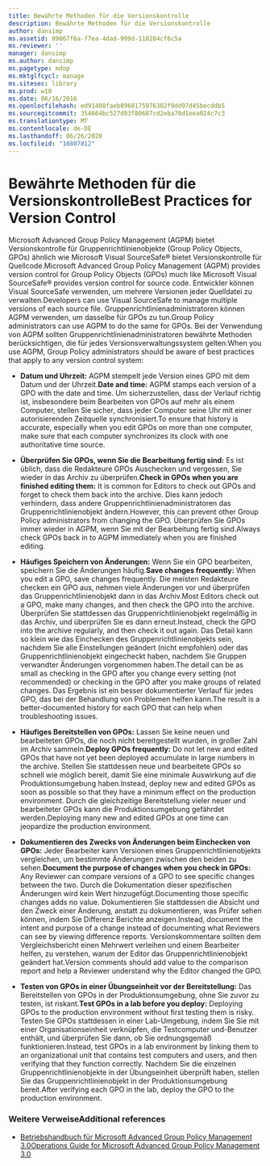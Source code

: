```yaml
---
title: Bewährte Methoden für die Versionskontrolle
description: Bewährte Methoden für die Versionskontrolle
author: dansimp
ms.assetid: 89067f6a-f7ea-4dad-999d-118284cf6c5a
ms.reviewer: ''
manager: dansimp
ms.author: dansimp
ms.pagetype: mdop
ms.mktglfcycl: manage
ms.sitesec: library
ms.prod: w10
ms.date: 06/16/2016
ms.openlocfilehash: ed91408faeb8968175976382f9dd97d45becddb5
ms.sourcegitcommit: 354664bc527d93f80687cd2eba70d1eea024c7c3
ms.translationtype: MT
ms.contentlocale: de-DE
ms.lasthandoff: 06/26/2020
ms.locfileid: "10807812"
---
```

# <span data-ttu-id="69bd8-103">Bewährte Methoden für die Versionskontrolle</span><span class="sxs-lookup"><span data-stu-id="69bd8-103">Best Practices for Version Control</span></span>


<span data-ttu-id="69bd8-104">Microsoft Advanced Group Policy Management (AGPM) bietet Versionskontrolle für Gruppenrichtlinienobjekte (Group Policy Objects, GPOs) ähnlich wie Microsoft Visual SourceSafe® bietet Versionskontrolle für Quellcode.</span><span class="sxs-lookup"><span data-stu-id="69bd8-104">Microsoft Advanced Group Policy Management (AGPM) provides version control for Group Policy Objects (GPOs) much like Microsoft Visual SourceSafe® provides version control for source code.</span></span> <span data-ttu-id="69bd8-105">Entwickler können Visual SourceSafe verwenden, um mehrere Versionen jeder Quelldatei zu verwalten.</span><span class="sxs-lookup"><span data-stu-id="69bd8-105">Developers can use Visual SourceSafe to manage multiple versions of each source file.</span></span> <span data-ttu-id="69bd8-106">Gruppenrichtlinienadministratoren können AGPM verwenden, um dasselbe für GPOs zu tun.</span><span class="sxs-lookup"><span data-stu-id="69bd8-106">Group Policy administrators can use AGPM to do the same for GPOs.</span></span> <span data-ttu-id="69bd8-107">Bei der Verwendung von AGPM sollten Gruppenrichtlinienadministratoren bewährte Methoden berücksichtigen, die für jedes Versionsverwaltungssystem gelten:</span><span class="sxs-lookup"><span data-stu-id="69bd8-107">When you use AGPM, Group Policy administrators should be aware of best practices that apply to any version control system:</span></span>

-   <span data-ttu-id="69bd8-108">**Datum und Uhrzeit:** AGPM stempelt jede Version eines GPO mit dem Datum und der Uhrzeit.</span><span class="sxs-lookup"><span data-stu-id="69bd8-108">**Date and time:** AGPM stamps each version of a GPO with the date and time.</span></span> <span data-ttu-id="69bd8-109">Um sicherzustellen, dass der Verlauf richtig ist, insbesondere beim Bearbeiten von GPOs auf mehr als einem Computer, stellen Sie sicher, dass jeder Computer seine Uhr mit einer autorisierenden Zeitquelle synchronisiert.</span><span class="sxs-lookup"><span data-stu-id="69bd8-109">To ensure that history is accurate, especially when you edit GPOs on more than one computer, make sure that each computer synchronizes its clock with one authoritative time source.</span></span>

-   <span data-ttu-id="69bd8-110">**Überprüfen Sie GPOs, wenn Sie die Bearbeitung fertig sind:** Es ist üblich, dass die Redakteure GPOs Auschecken und vergessen, Sie wieder in das Archiv zu überprüfen.</span><span class="sxs-lookup"><span data-stu-id="69bd8-110">**Check in GPOs when you are finished editing them:** It is common for Editors to check out GPOs and forget to check them back into the archive.</span></span> <span data-ttu-id="69bd8-111">Dies kann jedoch verhindern, dass andere Gruppenrichtlinienadministratoren das Gruppenrichtlinienobjekt ändern.</span><span class="sxs-lookup"><span data-stu-id="69bd8-111">However, this can prevent other Group Policy administrators from changing the GPO.</span></span> <span data-ttu-id="69bd8-112">Überprüfen Sie GPOs immer wieder in AGPM, wenn Sie mit der Bearbeitung fertig sind.</span><span class="sxs-lookup"><span data-stu-id="69bd8-112">Always check GPOs back in to AGPM immediately when you are finished editing.</span></span>

-   <span data-ttu-id="69bd8-113">**Häufiges Speichern von Änderungen:** Wenn Sie ein GPO bearbeiten, speichern Sie die Änderungen häufig.</span><span class="sxs-lookup"><span data-stu-id="69bd8-113">**Save changes frequently:** When you edit a GPO, save changes frequently.</span></span> <span data-ttu-id="69bd8-114">Die meisten Redakteure checken ein GPO aus, nehmen viele Änderungen vor und überprüfen das Gruppenrichtlinienobjekt dann in das Archiv.</span><span class="sxs-lookup"><span data-stu-id="69bd8-114">Most Editors check out a GPO, make many changes, and then check the GPO into the archive.</span></span> <span data-ttu-id="69bd8-115">Überprüfen Sie stattdessen das Gruppenrichtlinienobjekt regelmäßig in das Archiv, und überprüfen Sie es dann erneut.</span><span class="sxs-lookup"><span data-stu-id="69bd8-115">Instead, check the GPO into the archive regularly, and then check it out again.</span></span> <span data-ttu-id="69bd8-116">Das Detail kann so klein wie das Einchecken des Gruppenrichtlinienobjekts sein, nachdem Sie alle Einstellungen geändert (nicht empfohlen) oder das Gruppenrichtlinienobjekt eingecheckt haben, nachdem Sie Gruppen verwandter Änderungen vorgenommen haben.</span><span class="sxs-lookup"><span data-stu-id="69bd8-116">The detail can be as small as checking in the GPO after you change every setting (not recommended) or checking in the GPO after you make groups of related changes.</span></span> <span data-ttu-id="69bd8-117">Das Ergebnis ist ein besser dokumentierter Verlauf für jedes GPO, das bei der Behandlung von Problemen helfen kann.</span><span class="sxs-lookup"><span data-stu-id="69bd8-117">The result is a better-documented history for each GPO that can help when troubleshooting issues.</span></span>

-   <span data-ttu-id="69bd8-118">**Häufiges Bereitstellen von GPOs:** Lassen Sie keine neuen und bearbeiteten GPOs, die noch nicht bereitgestellt wurden, in großer Zahl im Archiv sammeln.</span><span class="sxs-lookup"><span data-stu-id="69bd8-118">**Deploy GPOs frequently:** Do not let new and edited GPOs that have not yet been deployed accumulate in large numbers in the archive.</span></span> <span data-ttu-id="69bd8-119">Stellen Sie stattdessen neue und bearbeitete GPOs so schnell wie möglich bereit, damit Sie eine minimale Auswirkung auf die Produktionsumgebung haben.</span><span class="sxs-lookup"><span data-stu-id="69bd8-119">Instead, deploy new and edited GPOs as soon as possible so that they have a minimum effect on the production environment.</span></span> <span data-ttu-id="69bd8-120">Durch die gleichzeitige Bereitstellung vieler neuer und bearbeiteter GPOs kann die Produktionsumgebung gefährdet werden.</span><span class="sxs-lookup"><span data-stu-id="69bd8-120">Deploying many new and edited GPOs at one time can jeopardize the production environment.</span></span>

-   <span data-ttu-id="69bd8-121">**Dokumentieren des Zwecks von Änderungen beim Einchecken von GPOs:** Jeder Bearbeiter kann Versionen eines Gruppenrichtlinienobjekts vergleichen, um bestimmte Änderungen zwischen den beiden zu sehen.</span><span class="sxs-lookup"><span data-stu-id="69bd8-121">**Document the purpose of changes when you check in GPOs:** Any Reviewer can compare versions of a GPO to see specific changes between the two.</span></span> <span data-ttu-id="69bd8-122">Durch die Dokumentation dieser spezifischen Änderungen wird kein Wert hinzugefügt.</span><span class="sxs-lookup"><span data-stu-id="69bd8-122">Documenting those specific changes adds no value.</span></span> <span data-ttu-id="69bd8-123">Dokumentieren Sie stattdessen die Absicht und den Zweck einer Änderung, anstatt zu dokumentieren, was Prüfer sehen können, indem Sie Differenz Berichte anzeigen.</span><span class="sxs-lookup"><span data-stu-id="69bd8-123">Instead, document the intent and purpose of a change instead of documenting what Reviewers can see by viewing difference reports.</span></span> <span data-ttu-id="69bd8-124">Versionskommentare sollten dem Vergleichsbericht einen Mehrwert verleihen und einem Bearbeiter helfen, zu verstehen, warum der Editor das Gruppenrichtlinienobjekt geändert hat.</span><span class="sxs-lookup"><span data-stu-id="69bd8-124">Version comments should add value to the comparison report and help a Reviewer understand why the Editor changed the GPO.</span></span>

-   <span data-ttu-id="69bd8-125">**Testen von GPOs in einer Übungseinheit vor der Bereitstellung:** Das Bereitstellen von GPOs in der Produktionsumgebung, ohne Sie zuvor zu testen, ist riskant.</span><span class="sxs-lookup"><span data-stu-id="69bd8-125">**Test GPOs in a lab before you deploy:** Deploying GPOs to the production environment without first testing them is risky.</span></span> <span data-ttu-id="69bd8-126">Testen Sie GPOs stattdessen in einer Lab-Umgebung, indem Sie Sie mit einer Organisationseinheit verknüpfen, die Testcomputer und-Benutzer enthält, und überprüfen Sie dann, ob Sie ordnungsgemäß funktionieren.</span><span class="sxs-lookup"><span data-stu-id="69bd8-126">Instead, test GPOs in a lab environment by linking them to an organizational unit that contains test computers and users, and then verifying that they function correctly.</span></span> <span data-ttu-id="69bd8-127">Nachdem Sie die einzelnen Gruppenrichtlinienobjekte in der Übungseinheit überprüft haben, stellen Sie das Gruppenrichtlinienobjekt in der Produktionsumgebung bereit.</span><span class="sxs-lookup"><span data-stu-id="69bd8-127">After verifying each GPO in the lab, deploy the GPO to the production environment.</span></span>

### <span data-ttu-id="69bd8-128">Weitere Verweise</span><span class="sxs-lookup"><span data-stu-id="69bd8-128">Additional references</span></span>

-   [<span data-ttu-id="69bd8-129">Betriebshandbuch für Microsoft Advanced Group Policy Management 3.0</span><span class="sxs-lookup"><span data-stu-id="69bd8-129">Operations Guide for Microsoft Advanced Group Policy Management 3.0</span></span>](operations-guide-for-microsoft-advanced-group-policy-management-30-agpm30ops.md)

 

 





